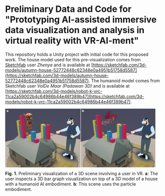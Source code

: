 # Preliminary Data and Code for "Prototyping AI-assisted immersive data visualization and analysis in virtual reality with VR-AI-ment"

This repository holds a Unity project with initial code for this proposed work. The house model used for this pre-visualization comes from [Sketchfab](https://sketchfab.com) user *Zhenya* and is available at [https://sketchfab.com/3d-models/autumn-house-52772448c62348e0a4951b51758d5587](https://sketchfab.com/3d-models/autumn-house-52772448c62348e0a4951b51758d5587). The humanoid model comes from Sketchfab user *VolDe Maar (Padawan 3D)* and is available at [https://sketchfab.com/3d-models/robot-k-vrc-11ca2a59002b4c64986b44e46f389b47](https://sketchfab.com/3d-models/robot-k-vrc-11ca2a59002b4c64986b44e46f389b47).

![](images/25-Unity-AI-Vis%20Figures_Fig.%201.png)
**Fig. 1.** Preliminary visualization of a 3D scene involving a user in VR. **a**: The user inspects a 3D bar graph visualization on top of a 3D model of a house with a humanoid AI embodiment. **b**: This scene uses the particle embodiment.

